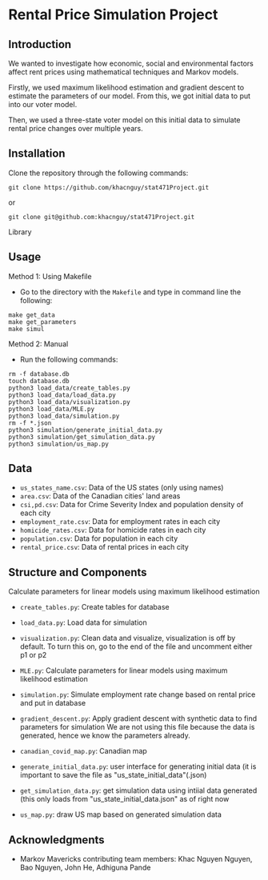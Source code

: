 
# Rental Price Simulation Project

## Introduction
We wanted to investigate how economic, social and environmental factors affect rent prices using mathematical techniques and Markov models.

Firstly, we used maximum likelihood estimation and gradient descent to estimate the parameters of our model. From this, we got initial data to put into our voter model.

Then, we used a three-state voter model on this initial data to simulate rental price changes over multiple years.

## Installation
Clone the repository through the following commands:
```
git clone https://github.com/khacnguy/stat471Project.git
```
or
```
git clone git@github.com:khacnguy/stat471Project.git
```
Library

## Usage
Method 1: Using Makefile
- Go to the directory with the `Makefile` and type in command line the following:
```
make get_data
make get_parameters
make simul
```

Method 2: Manual
- Run the following commands:
```
rm -f database.db
touch database.db
python3 load_data/create_tables.py
python3 load_data/load_data.py
python3 load_data/visualization.py
python3 load_data/MLE.py
python3 load_data/simulation.py
rm -f *.json
python3 simulation/generate_initial_data.py
python3 simulation/get_simulation_data.py
python3 simulation/us_map.py
```

## Data
- `us_states_name.csv`: Data of the US states (only using names) 
- `area.csv`: Data of the Canadian cities' land areas 
- `csi,pd.csv`: Data for Crime Severity Index and population density of each city 
- `employment_rate.csv`: Data for employment rates in each city 
- `homicide_rates.csv`: Data for homicide rates in each city 
- `population.csv`: Data for population in each city 
- `rental_price.csv`: Data of rental prices in each city 


## Structure and Components
Calculate parameters for linear models using maximum likelihood estimation

- `create_tables.py`: Create tables for database 
- `load_data.py`: Load data for simulation 
- `visualization.py`: Clean data and visualize, visualization is off by default. To turn this on, go to the end of the file and uncomment either p1 or p2
- `MLE.py`: Calculate parameters for linear models using maximum likelihood estimation 
- `simulation.py`: Simulate employment rate change based on rental price and put in database 
- `gradient_descent.py`: Apply gradient descent with synthetic data to find parameters for simulation 
We are not using this file because the data is generated, hence we know the parameters already.

- `canadian_covid_map.py`: Canadian map 
- `generate_initial_data.py`: user interface for generating initial data (it is important to save the file as "us_state_initial_data"(.json) 
- `get_simulation_data.py`: get simulation data using intiial data generated (this only loads from "us_state_initial_data.json" as of right now
- `us_map.py`: draw US map based on generated simulation data 

## Acknowledgments
- Markov Mavericks contributing team members: Khac Nguyen Nguyen, Bao Nguyen, John He, Adhiguna Pande
